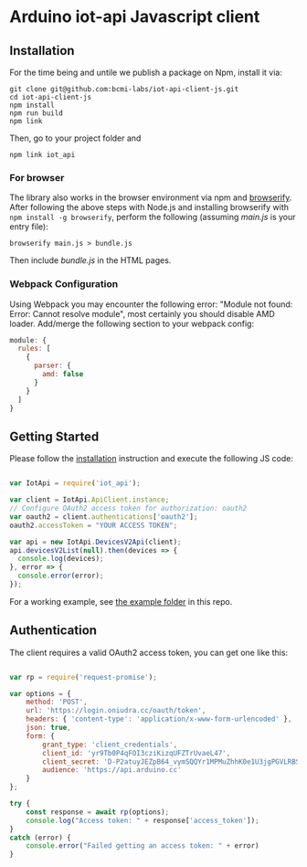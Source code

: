 # Arduino iot-api Javascript client

## Installation

For the time being and untile we publish a package on Npm, install it via:

```shell
git clone git@github.com:bcmi-labs/iot-api-client-js.git
cd iot-api-client-js
npm install
npm run build
npm link
```

Then, go to your project folder and 

```shell
npm link iot_api
```

### For browser

The library also works in the browser environment via npm and [browserify](http://browserify.org/). After following
the above steps with Node.js and installing browserify with `npm install -g browserify`,
perform the following (assuming *main.js* is your entry file):

```shell
browserify main.js > bundle.js
```

Then include *bundle.js* in the HTML pages.

### Webpack Configuration

Using Webpack you may encounter the following error: "Module not found: Error:
Cannot resolve module", most certainly you should disable AMD loader. Add/merge
the following section to your webpack config:

```javascript
module: {
  rules: [
    {
      parser: {
        amd: false
      }
    }
  ]
}
```

## Getting Started

Please follow the [installation](#installation) instruction and execute the following JS code:

```javascript

var IotApi = require('iot_api');

var client = IotApi.ApiClient.instance;
// Configure OAuth2 access token for authorization: oauth2
var oauth2 = client.authentications['oauth2'];
oauth2.accessToken = "YOUR ACCESS TOKEN";

var api = new IotApi.DevicesV2Api(client);
api.devicesV2List(null).then(devices => {
  console.log(devices);
}, error => {
  console.error(error);
});
```

For a working example, see [the example folder](./example) in this repo.

## Authentication

The client requires a valid OAuth2 access token, you can get one like this:

```javascript

var rp = require('request-promise');

var options = {
    method: 'POST',
    url: 'https://login.oniudra.cc/oauth/token',
    headers: { 'content-type': 'application/x-www-form-urlencoded' },
    json: true,
    form: {
        grant_type: 'client_credentials',
        client_id: 'yr9Tb0P4qFOI3cziKizqUFZTrUvaeL47',
        client_secret: 'D-P2atuyJEZpB64_vymSQQYr1MPMuZhhK0e1U3jgPGVLRBSMH5jhKaivyRybu_4I',
        audience: 'https://api.arduino.cc'
    }
};

try {
    const response = await rp(options);
    console.log("Access token: " + response['access_token']);
}
catch (error) {
    console.error("Failed getting an access token: " + error)
}
```